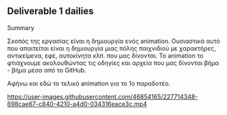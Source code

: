 ## Deliverable 1 dailies
Summary

Σκοπός της εργασίας είναι η δημιουργία ενός animation. Ουσιαστικά αυτό που απαιτείται είναι η δημιουργία μιας πόλης παιχνιδιού με χαρακτήρες, αντικείμενα, εφέ, αυτοκίνητα κλπ. που μας δίνονται. Το animation το φτιάχνουμε ακολουθώντας τις οδηγίες και αρχεία που μας δίνονται βήμα - βήμα μέσα από το GitHub.

Αφήνω και εδώ το τελικό animation για το 1ο παραδοτέο.

https://user-images.githubusercontent.com/46854165/227714348-698cae67-c840-4210-a4d0-034316eace3c.mp4
